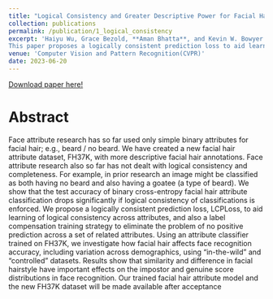 ```yaml
---
title: "Logical Consistency and Greater Descriptive Power for Facial Hair Attribute Learning" 
collection: publications
permalink: /publication/1_logical_consistency
excerpt: 'Haiyu Wu, Grace Bezold, **Aman Bhatta**, and Kevin W. Bowyer. <br><br>
This paper proposes a logically consistent prediction loss to aid learning of logical consistency across attributes'
venue: 'Computer Vision and Pattern Recognition(CVPR)'
date: 2023-06-20
---
```


[Download paper here!](/files/papers/logical.pdf)

# Abstract

Face attribute research has so far used only simple binary attributes for facial hair; e.g., beard / no beard. We have created a new facial hair attribute dataset, FH37K, with more descriptive facial hair annotations. Face attribute research also so far has not dealt with logical consistency and completeness. For example, in prior research an image might be classified as both having no beard and also having a goatee (a type of beard). We show that the test accuracy of binary cross-entropy facial hair attribute classification drops significantly if logical consistency of classifications is enforced. We propose a logically consistent prediction loss, LCPLoss, to aid learning of logical consistency across attributes, and also a label compensation training strategy to eliminate the problem of no positive prediction across a set of related attributes. Using an attribute classifier trained on FH37K, we investigate how facial hair affects face recognition accuracy, including variation across demographics, using “in-the-wild” and “controlled” datasets. Results show that similarity and difference in facial hairstyle have important effects on the impostor and genuine score distributions in face recognition. Our trained facial hair attribute model and the new FH37K dataset will be made available after acceptance
